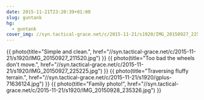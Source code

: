 ```yaml
---
date: 2015-11-21T23:20:39+01:00
slug: guntank
hg:
  - guntank
cover_img: //syn.tactical-grace.net/c/2015-11-21/s1920/IMG_20150927_225225.jpg
---
```

{{ photo(title="Simple and clean.", href="//syn.tactical-grace.net/c/2015-11-21/s1920/IMG_20150927_211520.jpg") }}
{{ photo(title="Too bad the wheels don't move.", href="//syn.tactical-grace.net/c/2015-11-21/s1920/IMG_20150927_225225.jpg") }}
{{ photo(title="Traversing fluffy terrain.", href="//syn.tactical-grace.net/c/2015-11-21/s1920/gplus-71636124.jpg") }}
{{ photo(title="Family photo!", href="//syn.tactical-grace.net/c/2015-11-21/s1920/IMG_20150928_235326.jpg") }}
